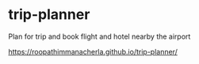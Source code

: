 # trip-planner
Plan for trip and book flight and hotel nearby the airport

https://roopathimmanacherla.github.io/trip-planner/
